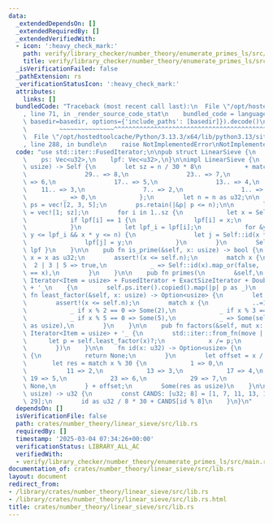 ```yaml
---
data:
  _extendedDependsOn: []
  _extendedRequiredBy: []
  _extendedVerifiedWith:
  - icon: ':heavy_check_mark:'
    path: verify/library_checker/number_theory/enumerate_primes_ls/src/main.rs
    title: verify/library_checker/number_theory/enumerate_primes_ls/src/main.rs
  _isVerificationFailed: false
  _pathExtension: rs
  _verificationStatusIcon: ':heavy_check_mark:'
  attributes:
    links: []
  bundledCode: "Traceback (most recent call last):\n  File \"/opt/hostedtoolcache/Python/3.13.3/x64/lib/python3.13/site-packages/onlinejudge_verify/documentation/build.py\"\
    , line 71, in _render_source_code_stat\n    bundled_code = language.bundle(stat.path,\
    \ basedir=basedir, options={'include_paths': [basedir]}).decode()\n          \
    \         ~~~~~~~~~~~~~~~^^^^^^^^^^^^^^^^^^^^^^^^^^^^^^^^^^^^^^^^^^^^^^^^^^^^^^^^^^^^^^^^^^\n\
    \  File \"/opt/hostedtoolcache/Python/3.13.3/x64/lib/python3.13/site-packages/onlinejudge_verify/languages/rust.py\"\
    , line 288, in bundle\n    raise NotImplementedError\nNotImplementedError\n"
  code: "use std::iter::FusedIterator;\n\npub struct LinearSieve {\n    n: u32,\n\
    \    ps: Vec<u32>,\n    lpf: Vec<u32>,\n}\n\nimpl LinearSieve {\n    pub fn new(n:\
    \ usize) -> Self {\n        let sz = n / 30 * 8\n            + match n % 30 {\n\
    \                29.. => 8,\n                23.. => 7,\n                19..\
    \ => 6,\n                17.. => 5,\n                13.. => 4,\n            \
    \    11.. => 3,\n                7.. => 2,\n                1.. => 1,\n      \
    \          _ => 0,\n            };\n        let n = n as u32;\n\n        let mut\
    \ ps = vec![2, 3, 5];\n        ps.retain(|&p| p <= n);\n\n        let mut lpf\
    \ = vec![1; sz];\n        for i in 1..sz {\n            let x = Self::x(i);\n\
    \            if lpf[i] == 1 {\n                lpf[i] = x;\n                ps.push(x);\n\
    \            }\n            let lpf_i = lpf[i];\n            for &y in ps.iter().skip(3).take_while(|&&y|\
    \ y <= lpf_i && x * y <= n) {\n                let j = Self::id(x * y).unwrap();\n\
    \                lpf[j] = y;\n            }\n        }\n        Self { n, ps,\
    \ lpf }\n    }\n\n    pub fn is_prime(&self, x: usize) -> bool {\n        let\
    \ x = x as u32;\n        assert!(x <= self.n);\n        match x {\n          \
    \  2 | 3 | 5 => true,\n            _ => Self::id(x).map_or(false, |i| self.lpf[i]\
    \ == x),\n        }\n    }\n\n    pub fn primes(\n        &self,\n    ) -> impl\
    \ Iterator<Item = usize> + FusedIterator + ExactSizeIterator + DoubleEndedIterator\
    \ + '_\n    {\n        self.ps.iter().copied().map(|p| p as _)\n    }\n\n    pub\
    \ fn least_factor(&self, x: usize) -> Option<usize> {\n        let x = x as u32;\n\
    \        assert!(x <= self.n);\n        match x {\n            ..=1 => None,\n\
    \            _ if x % 2 == 0 => Some(2),\n            _ if x % 3 == 0 => Some(3),\n\
    \            _ if x % 5 == 0 => Some(5),\n            _ => Some(self.lpf[Self::id(x).unwrap()]\
    \ as usize),\n        }\n    }\n\n    pub fn factors(&self, mut x: usize) -> impl\
    \ Iterator<Item = usize> + '_ {\n        std::iter::from_fn(move || {\n      \
    \      let p = self.least_factor(x)?;\n            x /= p;\n            Some(p)\n\
    \        })\n    }\n\n    fn id(x: u32) -> Option<usize> {\n        if x <= 6\
    \ {\n            return None;\n        }\n        let offset = x / 30 * 8;\n \
    \       let res = match x % 30 {\n            1 => 0,\n            7 => 1,\n \
    \           11 => 2,\n            13 => 3,\n            17 => 4,\n           \
    \ 19 => 5,\n            23 => 6,\n            29 => 7,\n            _ => return\
    \ None,\n        } + offset;\n        Some(res as usize)\n    }\n\n    fn x(id:\
    \ usize) -> u32 {\n        const CANDS: [u32; 8] = [1, 7, 11, 13, 17, 19, 23,\
    \ 29];\n        id as u32 / 8 * 30 + CANDS[id % 8]\n    }\n}\n"
  dependsOn: []
  isVerificationFile: false
  path: crates/number_theory/linear_sieve/src/lib.rs
  requiredBy: []
  timestamp: '2025-03-04 07:34:26+00:00'
  verificationStatus: LIBRARY_ALL_AC
  verifiedWith:
  - verify/library_checker/number_theory/enumerate_primes_ls/src/main.rs
documentation_of: crates/number_theory/linear_sieve/src/lib.rs
layout: document
redirect_from:
- /library/crates/number_theory/linear_sieve/src/lib.rs
- /library/crates/number_theory/linear_sieve/src/lib.rs.html
title: crates/number_theory/linear_sieve/src/lib.rs
---
```

